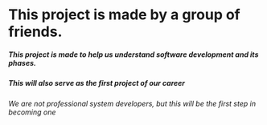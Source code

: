 # This project is made by a group of friends.
##### This project is made to help us understand software development and its phases.
##### This will also serve as the first project of our career
*We are not professional system developers, but this will be the first step in becoming one*